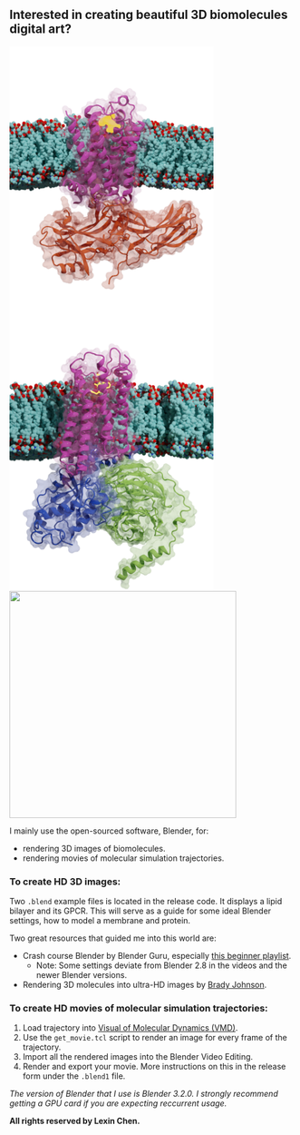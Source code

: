 ## Interested in creating beautiful 3D biomolecules digital art?
<img src="beta_arrestin.png" width="360" height="480" align="center"></a>
<img src="g_protein.png" width="360" height="480" align="center"></a>
<img src="ligandmovie.gif" width="400" height="400" align="center"></a>

I mainly use the open-sourced software, Blender, for:
- rendering 3D images of biomolecules.
- rendering movies of molecular simulation trajectories. 

### To create HD 3D images:
Two ```.blend``` example files is located in the release code. It displays a lipid bilayer and its GPCR. This will serve as a guide for some ideal Blender settings, how to model a membrane and protein. 

Two great resources that guided me into this world are: 
- Crash course Blender by Blender Guru, especially [this beginner playlist](https://www.youtube.com/playlist?list=PLjEaoINr3zgEq0u2MzVgAaHEBt--xLB6U).
  - Note: Some settings deviate from Blender 2.8 in the videos and the newer Blender versions.
- Rendering 3D molecules into ultra-HD images by [Brady Johnson](https://www.youtube.com/c/BradyJohnston).

### To create HD movies of molecular simulation trajectories:
1. Load trajectory into [Visual of Molecular Dynamics (VMD)](http://www.ks.uiuc.edu/Research/vmd/).
2. Use the ```get_movie.tcl``` script to render an image for every frame of the trajectory. 
3. Import all the rendered images into the Blender Video Editing. 
4. Render and export your movie. More instructions on this in the release form under the ```.blend1``` file.

*The version of Blender that I use is Blender 3.2.0. I strongly recommend getting a GPU card if you are expecting reccurrent usage.*

**All rights reserved by Lexin Chen.**
